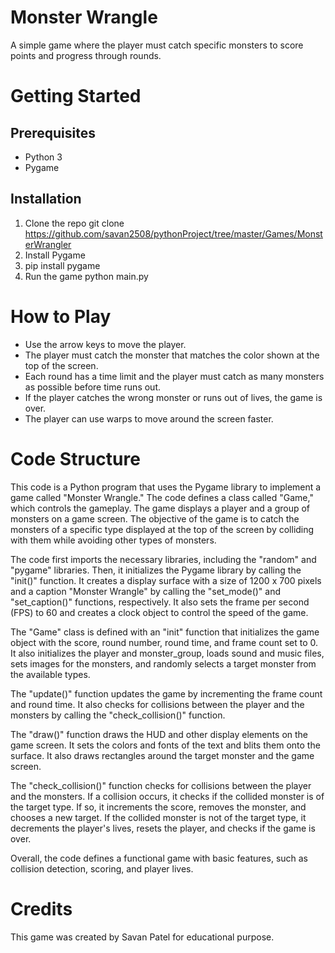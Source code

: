 # Monster Wrangle
A simple game where the player must catch specific monsters to score points and progress through rounds.

# Getting Started
## Prerequisites
* Python 3
* Pygame

## Installation
1. Clone the repo
git clone https://github.com/savan2508/pythonProject/tree/master/Games/MonsterWrangler
2. Install Pygame
3. pip install pygame
4. Run the game
python main.py
# How to Play
* Use the arrow keys to move the player.
* The player must catch the monster that matches the color shown at the top of the screen.
* Each round has a time limit and the player must catch as many monsters as possible before time runs out.
* If the player catches the wrong monster or runs out of lives, the game is over.
* The player can use warps to move around the screen faster.
# Code Structure
This code is a Python program that uses the Pygame library to implement a game called "Monster Wrangle." The code defines a class called "Game," which controls the gameplay. The game displays a player and a group of monsters on a game screen. The objective of the game is to catch the monsters of a specific type displayed at the top of the screen by colliding with them while avoiding other types of monsters.

The code first imports the necessary libraries, including the "random" and "pygame" libraries. Then, it initializes the Pygame library by calling the "init()" function. It creates a display surface with a size of 1200 x 700 pixels and a caption "Monster Wrangle" by calling the "set_mode()" and "set_caption()" functions, respectively. It also sets the frame per second (FPS) to 60 and creates a clock object to control the speed of the game.

The "Game" class is defined with an "init" function that initializes the game object with the score, round number, round time, and frame count set to 0. It also initializes the player and monster_group, loads sound and music files, sets images for the monsters, and randomly selects a target monster from the available types.

The "update()" function updates the game by incrementing the frame count and round time. It also checks for collisions between the player and the monsters by calling the "check_collision()" function.

The "draw()" function draws the HUD and other display elements on the game screen. It sets the colors and fonts of the text and blits them onto the surface. It also draws rectangles around the target monster and the game screen.

The "check_collision()" function checks for collisions between the player and the monsters. If a collision occurs, it checks if the collided monster is of the target type. If so, it increments the score, removes the monster, and chooses a new target. If the collided monster is not of the target type, it decrements the player's lives, resets the player, and checks if the game is over.

Overall, the code defines a functional game with basic features, such as collision detection, scoring, and player lives.
# Credits
This game was created by Savan Patel for educational purpose. 
